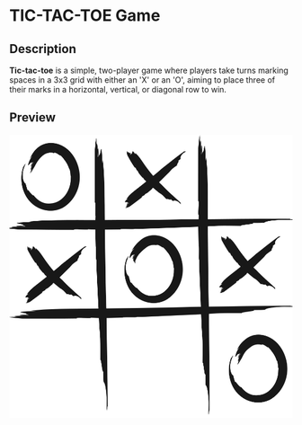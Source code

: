 # TIC-TAC-TOE Game

## Description

**Tic-tac-toe** is a simple, two-player game where players take turns marking spaces in a 3x3 grid with either an 'X' or an 'O', aiming to place three of their marks in a horizontal, vertical, or diagonal row to win.

## Preview

![Tic-tac-toe example image](images/tictactoe.svg)
